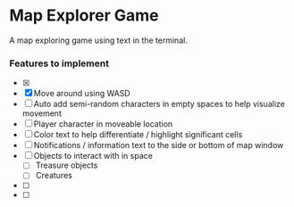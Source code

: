# Map Explorer Game

A map exploring game using text in the terminal. 

### Features to implement
- [x] 
- [x] Move around using WASD
- [ ] Auto add semi-random characters in empty spaces to help visualize movement
- [ ] Player character in moveable location
- [ ] Color text to help differentiate / highlight significant cells
- [ ] Notifications / information text to the side or bottom of map window
- [ ] Objects to interact with in space
  - [ ] Treasure objects
  - [ ] Creatures
- [ ] 
- [ ] 
